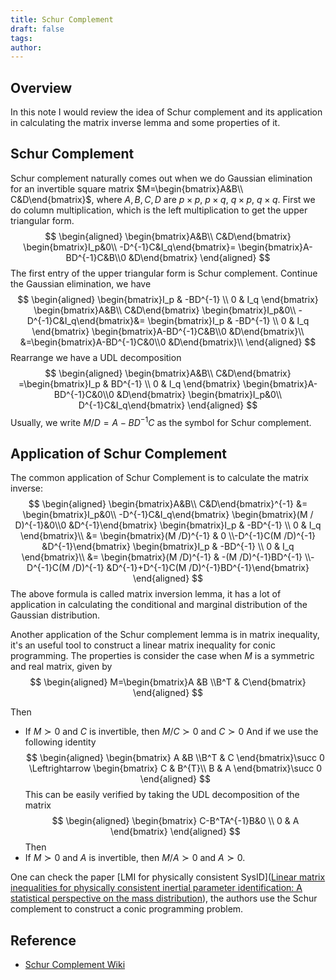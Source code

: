 ```yaml
---
title: Schur Complement
draft: false
tags: 
author:
---
```

## Overview
In this note I would review the idea of Schur complement and its application in calculating the matrix inverse lemma and some properties of it.

## Schur Complement
Schur complement naturally comes out when we do Gaussian elimination for an invertible square matrix $M=\begin{bmatrix}A&B\\ C&D\end{bmatrix}$, where $A,B,C,D$ are $p\times p$, $p\times q$, $q\times p$, $q\times q$. First we do column multiplication, which is the left multiplication to get the upper triangular form. 
$$
\begin{aligned}
\begin{bmatrix}A&B\\ C&D\end{bmatrix} 
\begin{bmatrix}I_p&0\\ -D^{-1}C&I_q\end{bmatrix}=
\begin{bmatrix}A-BD^{-1}C&B\\0 &D\end{bmatrix}
\end{aligned}
$$
The first entry of the upper triangular form is Schur complement. Continue the Gaussian elimination, we have
$$
\begin{aligned}
\begin{bmatrix}I_p & -BD^{-1} \\ 0 & I_q  \end{bmatrix}
\begin{bmatrix}A&B\\ C&D\end{bmatrix} 
\begin{bmatrix}I_p&0\\ -D^{-1}C&I_q\end{bmatrix}&=
\begin{bmatrix}I_p & -BD^{-1} \\ 0 & I_q  \end{bmatrix}
\begin{bmatrix}A-BD^{-1}C&B\\0 &D\end{bmatrix}\\
&=\begin{bmatrix}A-BD^{-1}C&0\\0 &D\end{bmatrix}\\
\end{aligned}
$$
Rearrange we have a UDL decomposition
$$
\begin{aligned}
\begin{bmatrix}A&B\\ C&D\end{bmatrix} 
=\begin{bmatrix}I_p & BD^{-1} \\ 0 & I_q  \end{bmatrix}
\begin{bmatrix}A-BD^{-1}C&0\\0 &D\end{bmatrix}
\begin{bmatrix}I_p&0\\ D^{-1}C&I_q\end{bmatrix}
\end{aligned}
$$
Usually, we write $M /D=A-BD^{-1}C$ as the symbol for Schur complement.
## Application of Schur Complement 
The common application of Schur Complement is to calculate the matrix inverse:
$$
\begin{aligned}
\begin{bmatrix}A&B\\ C&D\end{bmatrix}^{-1}
&= 
\begin{bmatrix}I_p&0\\ -D^{-1}C&I_q\end{bmatrix}
\begin{bmatrix}(M / D)^{-1}&0\\0 &D^{-1}\end{bmatrix}
\begin{bmatrix}I_p & -BD^{-1} \\ 0 & I_q  \end{bmatrix}\\
&=
\begin{bmatrix}(M /D)^{-1} & 0 \\-D^{-1}C(M /D)^{-1} &D^{-1}\end{bmatrix}
\begin{bmatrix}I_p & -BD^{-1} \\ 0 & I_q  \end{bmatrix}\\
&=
\begin{bmatrix}(M /D)^{-1} & -(M /D)^{-1}BD^{-1} 
\\-D^{-1}C(M /D)^{-1} &D^{-1}+D^{-1}C(M /D)^{-1}BD^{-1}\end{bmatrix}
\end{aligned}
$$
The above formula is called matrix inversion lemma, it has a lot of application in calculating the conditional and marginal distribution of the Gaussian distribution.

Another application of the Schur complement lemma is in matrix inequality, it's an useful tool to construct a linear matrix inequality for conic programming. The properties is consider the case when $M$ is a symmetric and real matrix, given by
$$
\begin{aligned}
M=\begin{bmatrix}A &B \\B^T & C\end{bmatrix}
\end{aligned}
$$

Then
- If $M \succ 0$ and $C$ is invertible, then $M/C \succ 0$ and $C\succ 0$
And if we use the following identity
$$
\begin{aligned}
\begin{bmatrix}
A &B \\B^T & C
\end{bmatrix}\succ 0 \Leftrightarrow 
\begin{bmatrix}
C & B^{T}\\ B & A
\end{bmatrix}\succ 0
\end{aligned}
$$
This can be easily verified by taking the UDL decomposition of the matrix 
$$
\begin{aligned}
\begin{bmatrix}
C-B^TA^{-1}B&0  \\
0 & A
\end{bmatrix}
\end{aligned}
$$
Then
- If $M \succ 0$ and $A$ is invertible, then $M / A\succ 0$ and $A\succ 0$.  

One can check the paper [LMI for physically consistent SysID]([Linear matrix inequalities for physically consistent inertial parameter identification: A statistical perspective on the mass distribution](https://ieeexplore.ieee.org/abstract/document/7987066/)), the authors use the Schur complement to construct a conic programming problem.

## Reference
- [Schur Complement Wiki](https://en.wikipedia.org/wiki/Schur_complement#cite_note-von_Mises_1964-8)